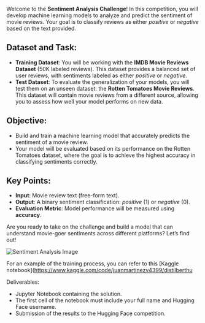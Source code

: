 Welcome to the **Sentiment Analysis Challenge**! In this competition, you will develop machine learning models to analyze and predict the sentiment of movie reviews. Your goal is to classify reviews as either *positive* or *negative* based on the text provided.

## Dataset and Task:
- **Training Dataset**: You will be working with the **IMDB Movie Reviews Dataset** (50K labeled reviews). This dataset provides a balanced set of user reviews, with sentiments labeled as either *positive* or *negative*.
- **Test Dataset**: To evaluate the generalization of your models, you will test them on an unseen dataset: the **Rotten Tomatoes Movie Reviews**. This dataset will contain movie reviews from a different source, allowing you to assess how well your model performs on new data.

## Objective:
- Build and train a machine learning model that accurately predicts the sentiment of a movie review.
- Your model will be evaluated based on its performance on the Rotten Tomatoes dataset, where the goal is to achieve the highest accuracy in classifying sentiments correctly.

## Key Points:
- **Input**: Movie review text (free-form text).
- **Output**: A binary sentiment classification: *positive* (1) or *negative* (0).
- **Evaluation Metric**: Model performance will be measured using **accuracy**.

Are you ready to take on the challenge and build a model that can understand movie-goer sentiments across different platforms? Let’s find out!

![Sentiment Analysis Image](https://github.com/jdmartinev/MachineLearning/raw/main/Competitions/Competition03/sentiment.jpg)

For an example of the training process, you can refer to this [Kaggle notebook](https://www.kaggle.com/code/juanmartinezv4399/distilberthu

Deliverables:

- Jupyter Notebook containing the solution.
- The first cell of the notebook must include your full name and Hugging Face username.
- Submission of the results to the Hugging Face competition.
